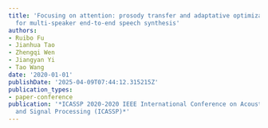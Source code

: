 ```yaml
---
title: 'Focusing on attention: prosody transfer and adaptative optimization strategy
  for multi-speaker end-to-end speech synthesis'
authors:
- Ruibo Fu
- Jianhua Tao
- Zhengqi Wen
- Jiangyan Yi
- Tao Wang
date: '2020-01-01'
publishDate: '2025-04-09T07:44:12.315215Z'
publication_types:
- paper-conference
publication: '*ICASSP 2020-2020 IEEE International Conference on Acoustics, Speech
  and Signal Processing (ICASSP)*'
---
```

